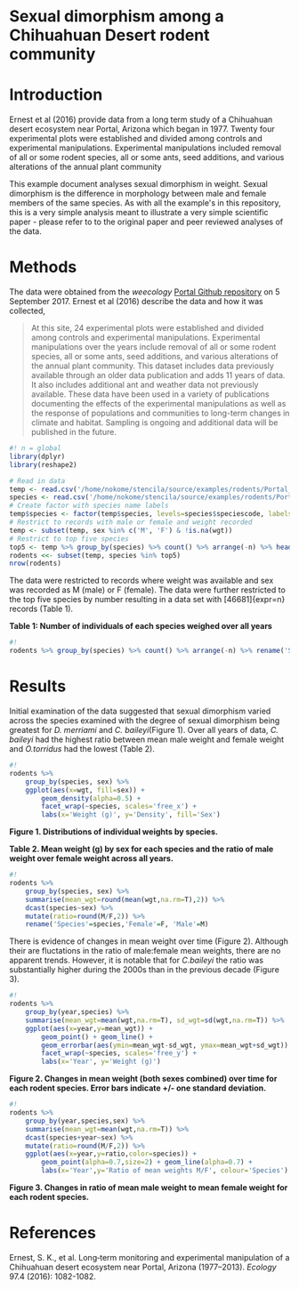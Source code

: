 # Sexual dimorphism among a Chihuahuan Desert rodent community

# Introduction

Ernest et al (2016) provide data from a long term study of a Chihuahuan desert ecosystem near Portal, Arizona which began in 1977. Twenty four experimental plots were established and divided among controls and experimental manipulations. Experimental manipulations included removal of all or some rodent species, all or some ants, seed additions, and various alterations of the annual plant community

This example document analyses sexual dimorphism in weight. Sexual dimorphism is the difference in morphology between male and female members of the same species. As with all the example's in this repository, this is a very simple analysis meant to illustrate a very simple scientific paper - please refer to to the original paper and peer reviewed analyses of the data.

# Methods

The data were obtained from the _weecology_ [Portal Github repository](https://github.com/weecology/PortalData/tree/master/Rodents) on 5 September 2017. Ernest et al (2016) describe the data and how it was collected,

> At this site, 24 experimental plots were established and divided among controls and experimental manipulations. Experimental manipulations over the years include removal of all or some rodent species, all or some ants, seed additions, and various alterations of the annual plant community. This dataset includes data previously available through an older data publication and adds 11 years of data. It also includes additional ant and weather data not previously available. These data have been used in a variety of publications documenting the effects of the experimental manipulations as well as the response of populations and communities to long-term changes in climate and habitat. Sampling is ongoing and additional data will be published in the future.

```r
#! n = global
library(dplyr)
library(reshape2)

# Read in data
temp <- read.csv('/home/nokome/stencila/source/examples/rodents/Portal_rodent.csv.gz')
species <- read.csv('/home/nokome/stencila/source/examples/rodents/Portal_rodent_species.csv', na.strings = '')
# Create factor with species name labels
temp$species <- factor(temp$species, levels=species$speciescode, labels=species$scientificname)
# Restrict to records with male or female and weight recorded
temp <- subset(temp, sex %in% c('M', 'F') & !is.na(wgt))
# Restrict to top five species
top5 <- temp %>% group_by(species) %>% count() %>% arrange(-n) %>% head(5) %>% .$species
rodents <<- subset(temp, species %in% top5)
nrow(rodents)
```

The data were restricted to records where weight was available and sex was recorded as M (male) or F (female). The data were further restricted to the top five species by number resulting in a data set with [46681]{expr=n} records (Table 1).

**Table 1: Number of individuals of each species weighed over all years**

```r
#!
rodents %>% group_by(species) %>% count() %>% arrange(-n) %>% rename('Species'=species, 'Individuals'=n)
```

# Results

Initial examination of the data suggested that sexual dimorphism varied across the species examined with the degree of sexual dimorphism being greatest for _D. merriami_ and _C. baileyi_(Figure 1). Over all years of data, _C. baileyi_ had the highest ratio between mean male weight and female weight and _O.torridus_ had the lowest (Table 2).

```r
#!
rodents %>% 
    group_by(species, sex) %>%
    ggplot(aes(x=wgt, fill=sex)) + 
        geom_density(alpha=0.5) +
        facet_wrap(~species, scales='free_x') +
        labs(x='Weight (g)', y='Density', fill='Sex')
```

**Figure 1. Distributions of individual weights by species.**

**Table 2. Mean weight (g) by sex for each species and the ratio of male weight over female weight across all years.**

```r
#!
rodents %>% 
    group_by(species, sex) %>% 
    summarise(mean_wgt=round(mean(wgt,na.rm=T),2)) %>% 
    dcast(species~sex) %>%
    mutate(ratio=round(M/F,2)) %>%
    rename('Species'=species,'Female'=F, 'Male'=M)
```

There is evidence of changes in mean weight over time (Figure 2). Although their are fluctations in the ratio of male:female mean weights, there are no apparent trends. However, it is notable that for _C.baileyi_ the ratio was substantially higher during the 2000s than in the previous decade (Figure 3).

```r
#!
rodents %>%
    group_by(year,species) %>%
    summarise(mean_wgt=mean(wgt,na.rm=T), sd_wgt=sd(wgt,na.rm=T)) %>%
    ggplot(aes(x=year,y=mean_wgt)) +
        geom_point() + geom_line() +
        geom_errorbar(aes(ymin=mean_wgt-sd_wgt, ymax=mean_wgt+sd_wgt)) +
        facet_wrap(~species, scales='free_y') +
        labs(x='Year', y='Weight (g)')
```

**Figure 2. Changes in mean weight (both sexes combined) over time for each rodent species. Error bars indicate +/- one standard deviation.**

```r
#!
rodents %>%
    group_by(year,species,sex) %>%
    summarise(mean_wgt=mean(wgt,na.rm=T)) %>%
    dcast(species+year~sex) %>%
    mutate(ratio=round(M/F,2)) %>%
    ggplot(aes(x=year,y=ratio,color=species)) + 
        geom_point(alpha=0.7,size=2) + geom_line(alpha=0.7) +
        labs(x='Year',y='Ratio of mean weights M/F', colour='Species') 
```

**Figure 3. Changes in ratio of mean male weight to mean female weight for each rodent species.**

# References

Ernest, S. K., et al. Long‐term monitoring and experimental manipulation of a Chihuahuan desert ecosystem near Portal, Arizona (1977–2013). _Ecology_ 97.4 (2016): 1082-1082.

